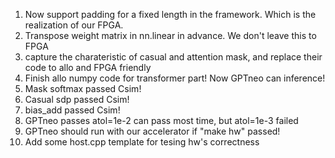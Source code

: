 1. Now support padding for a fixed length in the framework. Which is the realization of our FPGA.
2. Transpose weight matrix in nn.linear in advance. We don't leave this to FPGA
3. capture the charateristic of casual and attention mask, and replace their code to allo and FPGA friendly
4. Finish allo numpy code for transformer part! Now GPTneo can inference!
5. Mask softmax passed Csim!
6. Casual sdp passed Csim!
7. bias_add passed Csim!
8. GPTneo passes atol=1e-2 can pass most time, but atol=1e-3 failed
9. GPTneo should run with our accelerator if "make hw" passed!
10. Add some host.cpp template for tesing hw's correctness